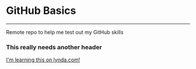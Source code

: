 # GitHub Basics
-----------------
Remote repo to help me test out my GitHub skills

### This really needs another header

[I'm learning this on lynda.com!](http://www.lynda.com)
